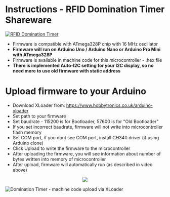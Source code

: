 # Instructions - RFID Domination Timer Shareware
[![RFID Domination Timer](https://img.youtube.com/vi/b_2SLzjmOFU/0.jpg)](https://www.youtube.com/watch?v=b_2SLzjmOFU)
* Firmware is compatible with ATmega328P chip with 16 MHz oscillator
* **Firmware will run on Arduino Uno / Arduino Nano or Arduino Pro Mini with ATmega328P**
* Firmware is available in machine code for this microcontroller - .hex file
* **There is implemented Auto-I2C setting for your I2C display, so no need more to use old firmware with static address**
# Upload firmware to your Arduino
* Download XLoader from: https://www.hobbytronics.co.uk/arduino-xloader
* Set path to your firmware
* Set baudrate - 115200 is for Bootloader, 57600 is for "Old Bootloader"
* If you set incorrect baudrate, firmware will not write into microcontroller flash memory
* Set COM port, if you dont see COM port, install CH340 driver (if using Arduino clone)
* Click Upload to write the firmware to the microcontroller
* After uploading the firmware, you will see information about number of bytes written into memory of microcontroller
* After upload, firmware will automatically run (as described in video above)

<p align="center">
  <img src="https://i.imgur.com/N1CHBoL.png" />
</p>

![Domination Timer - machine code upload via XLoader](https://i.imgur.com/jpKuhTc.png)
